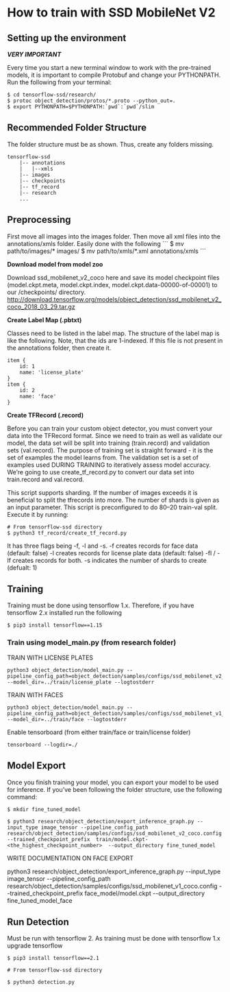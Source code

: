 <h1>How to train with SSD MobileNet V2</h1>

<h2>Setting up the environment</h2>

***VERY IMPORTANT***

Every time you start a new terminal window to work with the pre-trained models, it is important to compile Protobuf and change your PYTHONPATH. Run the following from your terminal:

```
$ cd tensorflow-ssd/research/
$ protoc object_detection/protos/*.proto --python_out=.
$ export PYTHONPATH=$PYTHONPATH:`pwd`:`pwd`/slim
```

<h2>Recommended Folder Structure</h2>
The folder structure must be as shown. Thus, create any folders missing.

```
tensorflow-ssd
    |-- annotations
    |   |--xmls
    |-- images
    |-- checkpoints
    |-- tf_record
    |-- research
    ...
```

<h2>Preprocessing</h2>
First move all images into the images folder. Then move all xml files into the annotations/xmls folder. Easily done with the following
```
$ mv path/to/images/* images/
$ mv path/to/xmls/*.xml annotations/xmls
```

**Download model from model zoo**

Download ssd_mobilenet_v2_coco here and save its model checkpoint files (model.ckpt.meta, model.ckpt.index, model.ckpt.data-00000-of-00001) to our /checkpoints/ directory. http://download.tensorflow.org/models/object_detection/ssd_mobilenet_v2_coco_2018_03_29.tar.gz

**Create Label Map (.pbtxt)**

Classes need to be listed in the label map. The structure of the label map is like the following. Note, that the ids are 1-indexed. If this file is not present in the annotations folder, then create it.
```
item {
    id: 1
    name: 'license_plate'
}
item {
    id: 2
    name: 'face'
}
```

**Create TFRecord (.record)**

Before you can train your custom object detector, you must convert your data into the TFRecord format. Since we need to train as well as validate our model, the data set will be split into training (train.record) and validation sets (val.record). The purpose of training set is straight forward - it is the set of examples the model learns from. The validation set is a set of examples used DURING TRAINING to iteratively assess model accuracy. We’re going to use create_tf_record.py to convert our data set into train.record and val.record.

This script supports sharding. If the number of images exceeds it is beneficial to split the tfrecords into more. The number of shards is given as an input parameter. This script is preconfigured to do 80–20 train-val split. Execute it by running:

```
# From tensorflow-ssd directory 
$ python3 tf_record/create_tf_record.py
```

It has three flags being -f, -l and -s. 
-f creates records for face data (default: false)
-l creates records for license plate data (default: false)
-fl / -lf creates records for both.
-s indicates the number of shards to create (defualt: 1)

<h2>Training</h2>
Training must be done using tensorflow 1.x. Therefore, if you have tensorflow 2.x installed run the following

```
$ pip3 install tensorflow==1.15
```

<h3>Train using model_main.py (from research folder)</h3>

TRAIN WITH LICENSE PLATES

```
python3 object_detection/model_main.py --pipeline_config_path=object_detection/samples/configs/ssd_mobilenet_v2_coco.config --model_dir=../train/license_plate --logtostderr
```

TRAIN WITH FACES

```
python3 object_detection/model_main.py --pipeline_config_path=object_detection/samples/configs/ssd_mobilenet_v1_coco.config --model_dir=../train/face --logtostderr
```

Enable tensorboard (from either train/face or train/license folder)
```
tensorboard --logdir=./
```

<h2>Model Export</h2>
Once you finish training your model, you can export your model to be used for inference. If you’ve been following the folder structure, use the following command:

```
$ mkdir fine_tuned_model

$ python3 research/object_detection/export_inference_graph.py --input_type image_tensor --pipeline_config_path research/object_detection/samples/configs/ssd_mobilenet_v2_coco.config --trained_checkpoint_prefix  train/model.ckpt-<the_highest_checkpoint_number>  --output_directory fine_tuned_model
```

WRITE DOCUMENTATION ON FACE EXPORT

python3 research/object_detection/export_inference_graph.py --input_type image_tensor --pipeline_config_path research/object_detection/samples/configs/ssd_mobilenet_v1_coco.config --trained_checkpoint_prefix  face_model/model.ckpt --output_directory fine_tuned_model_face


<h2>Run Detection</h2>
Must be run with tensorflow 2. As training must be done with tensorflow 1.x upgrade tensorflow

```
$ pip3 install tensorflow==2.1
```


```
# From tensorflow-ssd directory

$ python3 detection.py
```